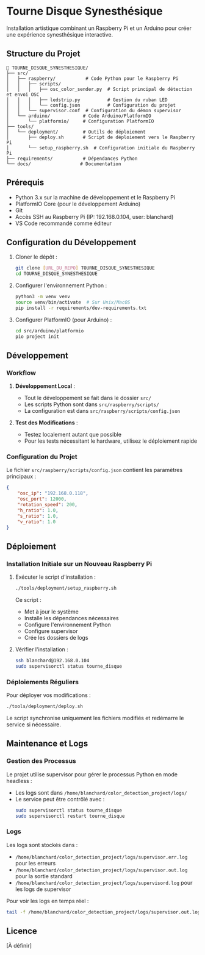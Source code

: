 # Tourne Disque Synesthésique

Installation artistique combinant un Raspberry Pi et un Arduino pour créer une expérience synesthésique interactive.

## Structure du Projet

```
📁 TOURNE_DISQUE_SYNESTHESIQUE/
├── src/
│   ├── raspberry/           # Code Python pour le Raspberry Pi
│   │   ├── scripts/
│   │   │   ├── osc_color_sender.py  # Script principal de détection et envoi OSC
│   │   │   ├── ledstrip.py          # Gestion du ruban LED
│   │   │   └── config.json          # Configuration du projet
│   │   └── supervisor.conf  # Configuration du démon supervisor
│   └── arduino/            # Code Arduino/PlatformIO
│       └── platformio/     # Configuration PlatformIO
├── tools/
│   └── deployment/         # Outils de déploiement
│       ├── deploy.sh       # Script de déploiement vers le Raspberry Pi
│       └── setup_raspberry.sh  # Configuration initiale du Raspberry Pi
├── requirements/           # Dépendances Python
└── docs/                  # Documentation
```

## Prérequis

- Python 3.x sur la machine de développement et le Raspberry Pi
- PlatformIO Core (pour le développement Arduino)
- Git
- Accès SSH au Raspberry Pi (IP: 192.168.0.104, user: blanchard)
- VS Code recommandé comme éditeur

## Configuration du Développement

1. Cloner le dépôt :
   ```bash
   git clone [URL_DU_REPO] TOURNE_DISQUE_SYNESTHESIQUE
   cd TOURNE_DISQUE_SYNESTHESIQUE
   ```

2. Configurer l'environnement Python :
   ```bash
   python3 -m venv venv
   source venv/bin/activate  # Sur Unix/MacOS
   pip install -r requirements/dev-requirements.txt
   ```

3. Configurer PlatformIO (pour Arduino) :
   ```bash
   cd src/arduino/platformio
   pio project init
   ```

## Développement

### Workflow

1. **Développement Local** :
   - Tout le développement se fait dans le dossier `src/`
   - Les scripts Python sont dans `src/raspberry/scripts/`
   - La configuration est dans `src/raspberry/scripts/config.json`

2. **Test des Modifications** :
   - Testez localement autant que possible
   - Pour les tests nécessitant le hardware, utilisez le déploiement rapide

### Configuration du Projet

Le fichier `src/raspberry/scripts/config.json` contient les paramètres principaux :
```json
{
    "osc_ip": "192.168.0.118",
    "osc_port": 12000,
    "rotation_speed": 200,
    "h_ratio": 1.0,
    "s_ratio": 1.0,
    "v_ratio": 1.0
}
```

## Déploiement

### Installation Initiale sur un Nouveau Raspberry Pi

1. Exécuter le script d'installation :
   ```bash
   ./tools/deployment/setup_raspberry.sh
   ```
   Ce script :
   - Met à jour le système
   - Installe les dépendances nécessaires
   - Configure l'environnement Python
   - Configure supervisor
   - Crée les dossiers de logs

2. Vérifier l'installation :
   ```bash
   ssh blanchard@192.168.0.104
   sudo supervisorctl status tourne_disque
   ```

### Déploiements Réguliers

Pour déployer vos modifications :
```bash
./tools/deployment/deploy.sh
```

Le script synchronise uniquement les fichiers modifiés et redémarre le service si nécessaire.

## Maintenance et Logs

### Gestion des Processus

Le projet utilise supervisor pour gérer le processus Python en mode headless :
- Les logs sont dans `/home/blanchard/color_detection_project/logs/`
- Le service peut être contrôlé avec :
  ```bash
  sudo supervisorctl status tourne_disque
  sudo supervisorctl restart tourne_disque
  ```

### Logs
Les logs sont stockés dans :
- `/home/blanchard/color_detection_project/logs/supervisor.err.log` pour les erreurs
- `/home/blanchard/color_detection_project/logs/supervisor.out.log` pour la sortie standard
- `/home/blanchard/color_detection_project/logs/supervisord.log` pour les logs de supervisor

Pour voir les logs en temps réel :
```bash
tail -f /home/blanchard/color_detection_project/logs/supervisor.out.log
```

## Licence

[À définir]